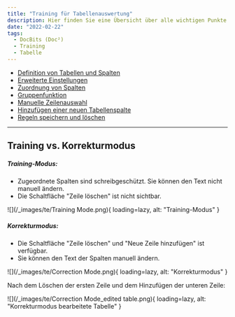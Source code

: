 ```yaml
---
title: "Training für Tabellenauswertung"
description: Hier finden Sie eine Übersicht über alle wichtigen Punkte zum Training für die Tabellenauswertung. Von der Definition von Tabellen und Spalten bis zu erweiterten Einstellungen.
date: "2022-02-22"
tags:
  - DocBits (Doc²)
  - Training
  - Tabelle
---
```


- [Definition von Tabellen und Spalten](/docbits/tabellenauswertung/definition-von-tabellen-und-spalten/)
- [Erweiterte Einstellungen](/docbits/tabellenauswertung/erweiterte-einstellungen/)
- [Zuordnung von Spalten](/docbits/tabellenauswertung/zuordnung-von-spalten/)
- [Gruppenfunktion](/docbits/tabellenauswertung/gruppenfunktion/)
- [Manuelle Zeilenauswahl](/docbits/tabellenauswertung/manuelle-zeilenauswahl/)
- [Hinzufügen einer neuen Tabellenspalte](/docbits/tabellenauswertung/hinzufügen-einer-neuen-tabellenspalte/)
- [Regeln speichern und löschen](/docbits/tabellenauswertung/regeln-speichern-und-löschen/)

_______________________________

## Training vs. Korrekturmodus

##### Training-Modus:

- Zugeordnete Spalten sind schreibgeschützt. Sie können den Text nicht manuell ändern.
- Die Schaltfläche "Zeile löschen" ist nicht sichtbar.

![](/_images/te/Training Mode.png){ loading=lazy, alt: "Training-Modus" }

##### Korrekturmodus:

- Die Schaltfläche "Zeile löschen" und "Neue Zeile hinzufügen" ist verfügbar.
- Sie können den Text der Spalten manuell ändern.

![](/_images/te/Correction Mode.png){ loading=lazy, alt: "Korrekturmodus" }

Nach dem Löschen der ersten Zeile und dem Hinzufügen der unteren Zeile:

![](/_images/te/Correction Mode_edited table.png){ loading=lazy, alt: "Korrekturmodus bearbeitete Tabelle" }
